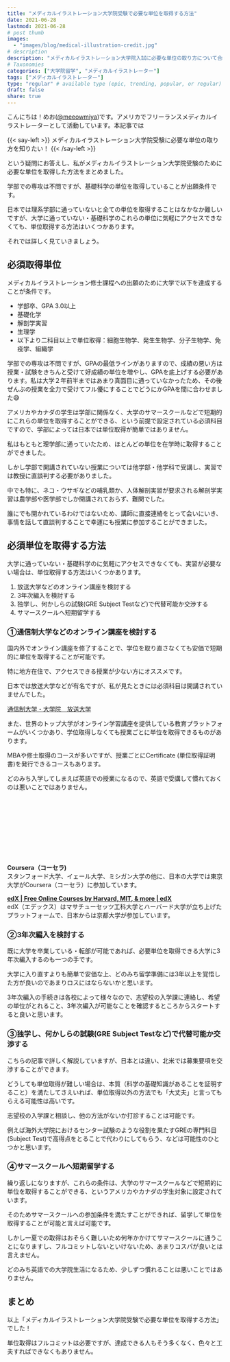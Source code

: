 ```yaml
---
title: "メディカルイラストレーション大学院受験で必要な単位を取得する方法"
date: 2021-06-28
lastmod: 2021-06-28
# post thumb
images:
  - "images/blog/medical-illustration-credit.jpg"
# description
description: "メディカルイラストレーション大学院入試に必要な単位の取り方について合格者が教えます！"
# Taxonomies
categories: ["大学院留学", "メディカルイラストレーター"]
tags: ["メディカルイラストレーター"]
type: "regular" # available type (epic, trending, popular, or regular)
draft: false
share: true
---
```


こんにちは！めお(<u><a href="https://twitter.com/meeowmiya" target="_blank">@meeowmiya</a></u>)です。アメリカでフリーランスメディカルイラストレーターとして活動しています。本記事では

{{< say-left >}}
メディカルイラストレーション大学院受験に必要な単位の取り方を知りたい！
{{< /say-left >}}

という疑問にお答えし、私がメディカルイラストレーション大学院受験のために必要な単位を取得した方法をまとめました。

学部での専攻は不問ですが、基礎科学の単位を取得していることが出願条件です。

日本では理系学部に通っていないと全ての単位を取得することはなかなか難しいですが、大学に通っていない・基礎科学のこれらの単位に気軽にアクセスできなくても、単位取得する方法はいくつかあります。

それでは詳しく見ていきましょう。


## 必須取得単位

メディカルイラストレーション修士課程への出願のために大学で以下を達成することが条件です。

* 学部卒、GPA 3.0以上
* 基礎化学
* 解剖学実習
* 生理学
* 以下より二科目以上で単位取得：細胞生物学、発生生物学、分子生物学、免疫学、組織学


学部での専攻は不問ですが、GPAの最低ラインがありますので、成績の悪い方は授業・試験をきちんと受けて好成績の単位を増やし、GPAを底上げする必要があります。私は大学２年前半まではあまり真面目に通っていなかったため、その後ぜんぶの授業を全力で受けてフル優にすることでどうにかGPAを間に合わせました😅


アメリカやカナダの学生は学部に関係なく、大学のサマースクールなどで短期的にこれらの単位を取得することができる、という前提で設定されている必須科目ですので、学部によっては日本では単位取得が簡単ではありません。


私はもともと理学部に通っていたため、ほとんどの単位を在学時に取得することができました。

しかし学部で開講されていない授業については他学部・他学科で受講し、実習では教授に直談判する必要がありました。

中でも特に、ネコ・ウサギなどの哺乳類か、人体解剖実習が要求される解剖学実習は農学部や医学部でしか開講されておらず、難関でした。

誰にでも開かれているわけではないため、講師に直接連絡をとって会いにいき、事情を話して直談判することで幸運にも授業に参加することができました。

## 必須単位を取得する方法

大学に通っていない・基礎科学のに気軽にアクセスできなくても、実習が必要ない場合は、単位取得する方法はいくつかあります。


1. 放送大学などのオンライン講座を検討する
2. 3年次編入を検討する
3. 独学し、何かしらの試験(GRE Subject Testなど)で代替可能か交渉する
4. サマースクールへ短期留学する


### ①通信制大学などのオンライン講座を検討する

国内外でオンライン講座を修了することで、学位を取り直さなくても安価で短期的に単位を取得することが可能です。

特に地方在住で、アクセスできる授業が少ない方にオススメです。

日本では放送大学などが有名ですが、私が見たときには必須科目は開講されていませんでした。

<a href="https://www.ouj.ac.jp/"><u>通信制大学・大学院　放送大学</u></a>


また、世界のトップ大学がオンライン学習講座を提供している教育プラットフォームがいくつかあり、学位取得しなくても授業ごとに単位を取得できるものがあります。

MBAや修士取得のコースが多いですが、授業ごとにCertificate (単位取得証明書)を発行できるコースもあります。

どのみち入学してしまえば英語での授業になるので、英語で受講して慣れておくのは悪いことではありません。


<div class="iframely-embed"><div class="iframely-responsive" style="height: 140px; padding-bottom: 0;"><a href="https://ja.coursera.org/" data-iframely-url="//cdn.iframe.ly/B7LZ2t4?card=small"></a></div></div><script async src="//cdn.iframe.ly/embed.js" charset="utf-8"></script>

**Coursera（コーセラ)**<br>
スタンフォード大学、イェール大学、ミシガン大学の他に、日本の大学では東京大学がCoursera（コーセラ）に参加しています。


<a href="https://www.edx.org/"><u>**edX | Free Online Courses by Harvard, MIT, & more | edX**</u></a><br>
edX（エデックス）はマサチューセッツ工科大学とハーバード大学が立ち上げたプラットフォームで、日本からは京都大学が参加しています。

### ②3年次編入を検討する


既に大学を卒業している・転部が可能であれば、必要単位を取得できる大学に3年次編入するのも一つの手です。

大学に入り直すよりも簡単で安価な上、どのみち留学準備には3年以上を覚悟した方が良いのであまりロスにはならないかと思います。

3年次編入の手続きは各校によって様々なので、志望校の入学課に連絡し、希望の単位がとれること、3年次編入が可能なことを確認するところからスタートすると良いと思います。

### ③独学し、何かしらの試験(GRE Subject Testなど)で代替可能か交渉する


こちらの記事で詳しく解説していますが、日本とは違い、北米では募集要項を交渉することができます。

どうしても単位取得が難しい場合は、本質（科学の基礎知識があることを証明すること）を満たしてさえいれば、単位取得以外の方法でも「大丈夫」と言ってもらえる可能性は高いです。

志望校の入学課と相談し、他の方法がないか打診することは可能です。

例えば海外大学院におけるセンター試験のような役割を果たすGREの専門科目(Subject Test)で高得点をとることで代わりにしてもらう、などは可能性のひとつかと思います。

### ④サマースクールへ短期留学する


繰り返しになりますが、これらの条件は、大学のサマースクールなどで短期的に単位を取得することができる、というアメリカやカナダの学生対象に設定されています。

そのためサマースクールへの参加条件を満たすことができれば、留学して単位を取得することが可能と言えば可能です。

しかし一夏での取得はおそらく難しいため何年かかけてサマースクールに通うことになりますし、フルコミットしないといけないため、あまりコスパが良いとは言えません。

どのみち英語での大学院生活になるため、少しずつ慣れることは悪いことではありません。

## まとめ

以上「メディカルイラストレーション大学院受験で必要な単位を取得する方法」でした！

単位取得はフルコミットは必要ですが、達成できる人もそう多くなく、色々と工夫すればできなくもありません。
